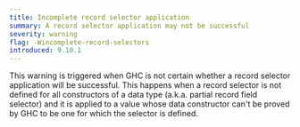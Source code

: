 ```yaml
---
title: Incomplete record selector application
summary: A record selector application may not be successful
severity: warning
flag: -Wincomplete-record-selectors
introduced: 9.10.1
---
```


This warning is triggered when GHC is not certain whether a record selector
application will be successful. This happens when a record selector is not
defined for all constructors of a data type (a.k.a. partial record field
selector) and it is applied to a value whose data constructor can't be proved by
GHC to be one for which the selector is defined.
